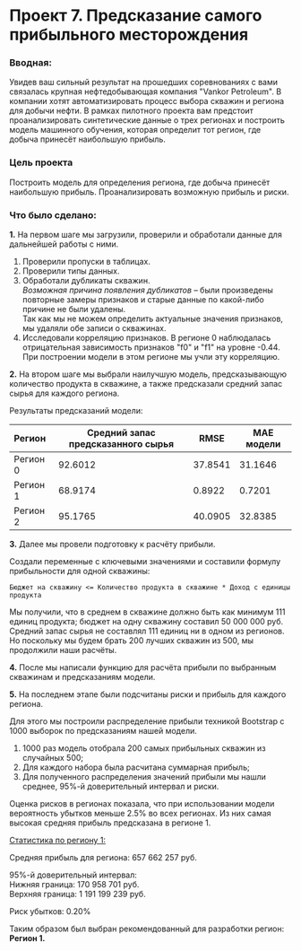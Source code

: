 # Проект 7. Предсказание самого прибыльного месторождения

### Вводная: 
Увидев ваш сильный результат на прошедших соревнованиях с вами связалась крупная нефтедобывающая компания "Vankor Petroleum". В компании хотят автоматизировать процесс выбора скважин и региона для добычи нефти. В рамках пилотного проекта вам предстоит проанализировать синтетические данные о трех регионах и построить модель машинного обучения, которая определит тот регион, где добыча принесёт наибольшую прибыль.

### Цель проекта 
Построить модель для определения региона, где добыча принесёт наибольшую прибыль. Проанализировать возможную прибыль и риски.

### Что было сделано:
**1.** На первом шаге мы загрузили, проверили и обработали данные для дальнейшей работы с ними.  
1) Проверили пропуски в таблицах. 
2) Проверили типы данных.
3) Обработали дубликаты скважин.  
    *Возможная причина появления дубликатов* – были произведены повторные замеры признаков и старые данные по какой-либо причине не были удалены.  
    Так как мы не можем определить актуальные значения признаков, мы удаляли обе записи о скважинах. 
4) Исследовали корреляцию признаков.
    В регионе 0 наблюдалась отрицательная зависимость признаков "f0" и "f1" на уровне -0.44. При построении модели в этом регионе мы учли эту корреляцию.

**2.** На втором шаге мы выбрали наилучшую модель, предсказывающую количество продукта в скважине, а также предсказали средний запас сырья для каждого региона.

Результаты предсказаний модели:

Регион | Средний запас предсказанного сырья | RMSE | MAE модели
:---|---|---|---
Регион 0 | 92.6012 | 37.8541 | 31.1646
Регион 1 | 68.9174 | 0.8922 | 0.7201
Регион 2 | 95.1765 | 40.0905 | 32.8385

**3.** Далее мы провели подготовку к расчёту прибыли. 

Создали переменные с ключевыми значениями и составили формулу прибыльности для одной скважины:

`Бюджет на скважину <= Количество продукта в скважине * Доход с единицы продукта`

Мы получили, что в среднем в скважине должно быть как минимум 111 единиц продукта; бюджет на одну скважину составил 50 000 000 руб. Средний запас сырья не составлял 111 единиц ни в одном из регионов. Но поскольку мы будем брать 200 лучших скважин из 500, мы продолжили наши расчёты.

**4.** После мы написали функцию для расчёта прибыли по выбранным скважинам и предсказаниям модели. 

**5.** На последнем этапе были подсчитаны риски и прибыль для каждого региона.

Для этого мы построили распределение прибыли техникой Bootstrap с 1000 выборок по предсказаниям нашей модели.

1. 1000 раз модель отобрала 200 самых прибыльных скважин из случайных 500; 
2. Для каждого набора была расчитана суммарная прибыль;
3. Для полученного распределения значений прибыли мы нашли среднее, 95%-й доверительный интервал и риски.

Оценка рисков в регионах показала, что при использовании модели вероятность убытков меньше 2.5% во всех регионах. 
Из них самая высокая средняя прибыль предсказана в регионе 1. 

<ins>Статистика по региону 1:</ins>  

Средняя прибыль для региона: 657 662 257 руб.  

95%-й доверительный интервал:   
Нижняя граница: 170 958 701 руб.  
Верхняя граница: 1 191 199 239 руб.

Риск убытков: 0.20%

Таким образом был выбран рекомендованный для разработки регион: **Регион 1.**
